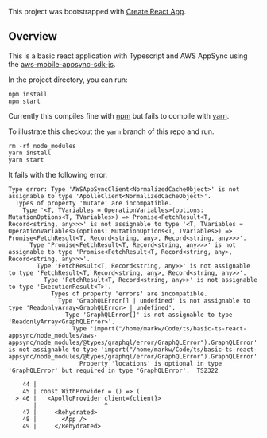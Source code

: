 This project was bootstrapped with [Create React App](https://github.com/facebook/create-react-app).

## Overview

This is a basic react application with Typescript and AWS AppSync using the [aws-mobile-appsync-sdk-js](https://github.com/awslabs/aws-mobile-appsync-sdk-js).

In the project directory, you can run:

```
npm install
npm start
```

Currently this compiles fine with [npm](https://github.com/npm/cli) but fails to compile with [yarn](https://yarnpkg.com/en/).

To illustrate this checkout the `yarn` branch of this repo and run.

```
rm -rf node_modules
yarn install
yarn start
```

It fails with the following error.

```
Type error: Type 'AWSAppSyncClient<NormalizedCacheObject>' is not assignable to type 'ApolloClient<NormalizedCacheObject>'.
  Types of property 'mutate' are incompatible.
    Type '<T, TVariables = OperationVariables>(options: MutationOptions<T, TVariables>) => Promise<FetchResult<T, Record<string, any>>>' is not assignable to type '<T, TVariables = OperationVariables>(options: MutationOptions<T, TVariables>) => Promise<FetchResult<T, Record<string, any>, Record<string, any>>>'.
      Type 'Promise<FetchResult<T, Record<string, any>>>' is not assignable to type 'Promise<FetchResult<T, Record<string, any>, Record<string, any>>>'.
        Type 'FetchResult<T, Record<string, any>>' is not assignable to type 'FetchResult<T, Record<string, any>, Record<string, any>>'.
          Type 'FetchResult<T, Record<string, any>>' is not assignable to type 'ExecutionResult<T>'.
            Types of property 'errors' are incompatible.
              Type 'GraphQLError[] | undefined' is not assignable to type 'ReadonlyArray<GraphQLError> | undefined'.
                Type 'GraphQLError[]' is not assignable to type 'ReadonlyArray<GraphQLError>'.
                  Type 'import("/home/markw/Code/ts/basic-ts-react-appsync/node_modules/aws-appsync/node_modules/@types/graphql/error/GraphQLError").GraphQLError' is not assignable to type 'import("/home/markw/Code/ts/basic-ts-react-appsync/node_modules/@types/graphql/error/GraphQLError").GraphQLError'.
                    Property 'locations' is optional in type 'GraphQLError' but required in type 'GraphQLError'.  TS2322

    44 | 
    45 | const WithProvider = () => (
  > 46 |   <ApolloProvider client={client}>
       |                   ^
    47 |     <Rehydrated>
    48 |       <App />
    49 |     </Rehydrated>
```